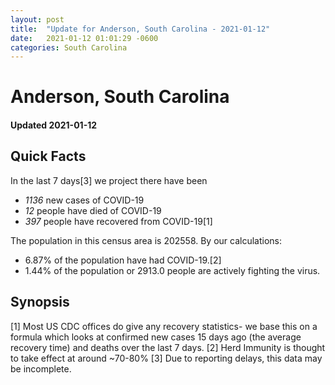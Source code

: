 ```yaml
---
layout: post
title:  "Update for Anderson, South Carolina - 2021-01-12"
date:   2021-01-12 01:01:29 -0600
categories: South Carolina
---
```


# Anderson, South Carolina
#### Updated 2021-01-12

## Quick Facts

In the last 7 days[3] we project there have been
- *1136* new cases of COVID-19
- *12* people have died of COVID-19
- *397* people have recovered from COVID-19[1]

The population in this census area is 202558. By our calculations:
- 6.87% of the population have had COVID-19.[2]
- 1.44% of the population or 2913.0 people are actively fighting the virus.

## Synopsis




[1] Most US CDC offices do give any recovery statistics- we base this on a formula which looks at confirmed new cases
15 days ago (the average recovery time) and deaths over the last 7 days.
[2] Herd Immunity is thought to take effect at around ~70-80%
[3] Due to reporting delays, this data may be incomplete. 
    